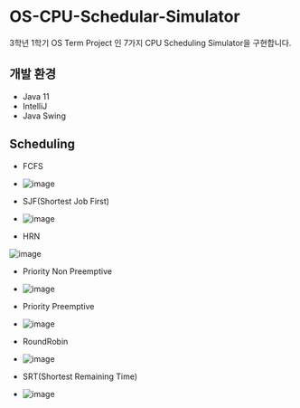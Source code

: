 # OS-CPU-Schedular-Simulator
3학년 1학기 OS Term Project 인 7가지 CPU Scheduling Simulator을 구현합니다.

## 개발 환경
- Java 11
- IntelliJ
- Java Swing

## Scheduling

- FCFS
- ![image](https://github.com/Ogu1208/OS-CPU-Schedular-Simulator/assets/76902448/22821939-ca9b-4fe3-9dfb-9008283c373f)

- SJF(Shortest Job First)
- ![image](https://github.com/Ogu1208/OS-CPU-Schedular-Simulator/assets/76902448/a675f268-6ed5-41f1-acad-56a1cc2a7708)

- HRN

![image](https://github.com/Ogu1208/OS-CPU-Schedular-Simulator/assets/76902448/4e4767cd-afa9-4ca5-ba3f-56126e4ee69b)

- Priority Non Preemptive 
- ![image](https://github.com/Ogu1208/OS-CPU-Schedular-Simulator/assets/76902448/1ca92d29-fe8a-483a-86ff-5a372a50b07d)

- Priority Preemptive
- ![image](https://github.com/Ogu1208/OS-CPU-Schedular-Simulator/assets/76902448/fab2077f-776c-4cb8-94f7-73972d530baa)

- RoundRobin
- ![image](https://github.com/Ogu1208/OS-CPU-Schedular-Simulator/assets/76902448/aee2008b-7a60-45b5-873c-33586efe5bb3)

- SRT(Shortest Remaining Time)
- ![image](https://github.com/Ogu1208/OS-CPU-Schedular-Simulator/assets/76902448/0c154c02-4c2c-4f4e-9840-803c0754c94c)

